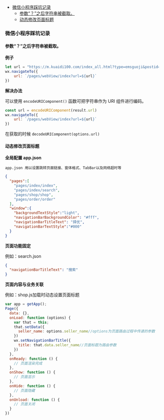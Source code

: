 <!-- TOC -->

- [微信小程序踩坑记录](#微信小程序踩坑记录)
    - [参数“？”之后字符串被截取。](#参数之后字符串被截取)
    - [动态修改页面标题](#动态修改页面标题)

<!-- /TOC -->

### 微信小程序踩坑记录

#### 参数“？”之后字符串被截取。 

**例子**

```js
let url = "https://m.kuaidi100.com/index_all.html?type=emsguoji&postid=BE960265852US"
wx.navigateTo({
    url: `/pages/webView/index?url=${url}`
})
```

**解决办法**

  可以使用 `encodeURIComponent()` 函数可把字符串作为 URI 组件进行编码。

  ```js
  const url = encodeURIComponent(result.url)
  wx.navigateTo({
      url: `/pages/webView/index?url=${url}`
  })
  ```

  在获取的时候 `decodeURIComponent(options.url)`

#### 动态修改页面标题

**全局配置 app.json**

`app.json 用以设置跳转页面链接、窗体格式、TabBar以及网络超时等`

```json
{
  "pages":[
    "pages/index/index",
    "pages/index/search",
    "pages/shop/shop",
    "pages/order/order"
  ],
  "window":{
    "backgroundTextStyle":"light",
    "navigationBarBackgroundColor": "#fff",
    "navigationBarTitleText": "择优",
    "navigationBarTextStyle":"#000"
  }
}
```

**页面功能固定**

例如：search.json

```json
{
  "navigationBarTitleText": "搜索"
}
```

**页面内容与业务关联**

例如：shop.js加载时动态设置页面标题

```js
var app = getApp();
Page({
  data: {},
  onLoad: function (options) {
    var that = this;
    that.setData({
      seller_name: options.seller_name//options为页面路由过程中传递的参数
    })
    wx.setNavigationBarTitle({
      title: that.data.seller_name//页面标题为路由参数
    })
  },
  onReady: function () {
    // 页面渲染完成
  },
  onShow: function () {
    // 页面显示
  },
  onHide: function () {
    // 页面隐藏
  },
  onUnload: function () {
    // 页面关闭
  }
})
```
